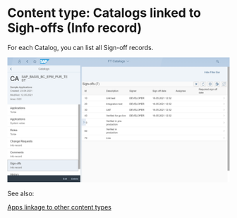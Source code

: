 # Content type: Catalogs linked to Sigh-offs (Info record)

For each Catalog, you can list all Sign-off records.

[![](res/cat-sign-offs.png)](res/cat-sign-offs.png)

See also:

[Apps linkage to other content types](cats.md#linkage-to-other-content-types)
